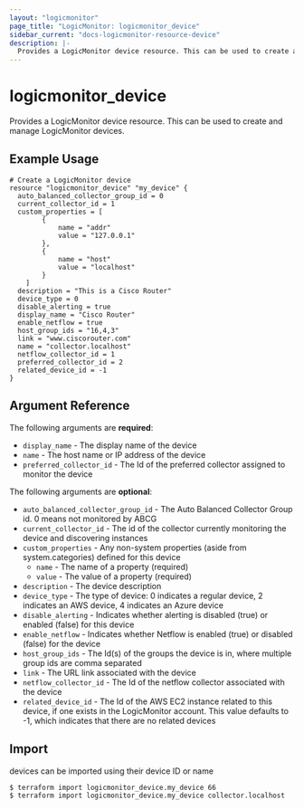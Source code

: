 ```yaml
---
layout: "logicmonitor"
page_title: "LogicMonitor: logicmonitor_device"
sidebar_current: "docs-logicmonitor-resource-device"
description: |-
  Provides a LogicMonitor device resource. This can be used to create and manage LogicMonitor devices.
---
```


# logicmonitor_device

Provides a LogicMonitor device resource. This can be used to create and manage LogicMonitor devices.

## Example Usage
```hcl
# Create a LogicMonitor device
resource "logicmonitor_device" "my_device" {
  auto_balanced_collector_group_id = 0
  current_collector_id = 1
  custom_properties = [
		{
			name = "addr"
      		value = "127.0.0.1"
		},
		{
			name = "host"
      		value = "localhost"
		}
	]
  description = "This is a Cisco Router"
  device_type = 0
  disable_alerting = true
  display_name = "Cisco Router"
  enable_netflow = true
  host_group_ids = "16,4,3"
  link = "www.ciscorouter.com"
  name = "collector.localhost"
  netflow_collector_id = 1
  preferred_collector_id = 2
  related_device_id = -1
}
```

## Argument Reference

The following arguments are **required**:
* `display_name` - The display name of the device
* `name` - The host name or IP address of the device
* `preferred_collector_id` - The Id of the preferred collector assigned to monitor the device

The following arguments are **optional**:
* `auto_balanced_collector_group_id` - The Auto Balanced Collector Group id. 0 means not monitored by ABCG
* `current_collector_id` - The id of the collector currently monitoring the device and discovering instances
* `custom_properties` - Any non-system properties (aside from system.categories) defined for this device
  + `name` - The name of a property (required)
  + `value` - The value of a property (required)
* `description` - The device description
* `device_type` - The type of device: 0 indicates a regular device, 2 indicates an AWS device, 4 indicates an Azure device
* `disable_alerting` - Indicates whether alerting is disabled (true) or enabled (false) for this device
* `enable_netflow` - Indicates whether Netflow is enabled (true) or disabled (false) for the device
* `host_group_ids` - The Id(s) of the groups the device is in, where multiple group ids are comma separated
* `link` - The URL link associated with the device
* `netflow_collector_id` - The Id of the netflow collector associated with the device
* `related_device_id` - The Id of the AWS EC2 instance related to this device, if one exists in the LogicMonitor account. This value defaults to -1, which indicates that there are no related devices

## Import

devices can be imported using their device ID or name
```
$ terraform import logicmonitor_device.my_device 66
$ terraform import logicmonitor_device.my_device collector.localhost
```
